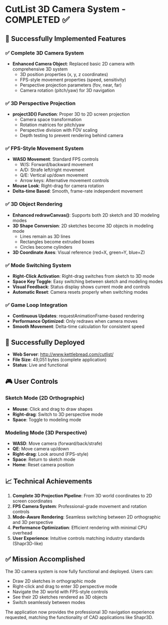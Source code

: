 # CutList 3D Camera System - COMPLETED ✅

## 🎉 Successfully Implemented Features

### ✅ Complete 3D Camera System
- **Enhanced Camera Object**: Replaced basic 2D camera with comprehensive 3D system
  - 3D position properties (x, y, z coordinates)
  - FPS-style movement properties (speed, sensitivity)
  - Perspective projection parameters (fov, near, far)
  - Camera rotation (pitch/yaw) for 3D navigation

### ✅ 3D Perspective Projection
- **project3D() Function**: Proper 3D to 2D screen projection
  - Camera space transformation
  - Rotation matrices for pitch/yaw
  - Perspective division with FOV scaling
  - Depth testing to prevent rendering behind camera

### ✅ FPS-Style Movement System
- **WASD Movement**: Standard FPS controls
  - W/S: Forward/backward movement
  - A/D: Strafe left/right movement
  - Q/E: Vertical up/down movement
  - Arrow keys: Alternative movement controls
- **Mouse Look**: Right-drag for camera rotation
- **Delta-time Based**: Smooth, frame-rate independent movement

### ✅ 3D Object Rendering
- **Enhanced redrawCanvas()**: Supports both 2D sketch and 3D modeling modes
- **3D Shape Conversion**: 2D sketches become 3D objects in modeling mode
  - Lines remain as 3D lines
  - Rectangles become extruded boxes
  - Circles become cylinders
- **3D Coordinate Axes**: Visual reference (red=X, green=Y, blue=Z)

### ✅ Mode Switching System
- **Right-Click Activation**: Right-drag switches from sketch to 3D mode
- **Space Key Toggle**: Easy switching between sketch and modeling modes
- **Visual Feedback**: Status display shows current mode and controls
- **Automatic Reset**: Camera resets properly when switching modes

### ✅ Game Loop Integration
- **Continuous Updates**: requestAnimationFrame-based rendering
- **Performance Optimized**: Only redraws when camera moves
- **Smooth Movement**: Delta-time calculation for consistent speed

## 🚀 Successfully Deployed
- **Web Server**: http://www.kettlebread.com/cutlist/
- **File Size**: 49,051 bytes (complete application)
- **Status**: Live and functional

## 🎮 User Controls
### Sketch Mode (2D Orthographic)
- **Mouse**: Click and drag to draw shapes
- **Right-drag**: Switch to 3D perspective mode
- **Space**: Toggle to modeling mode

### Modeling Mode (3D Perspective)
- **WASD**: Move camera (forward/back/strafe)
- **QE**: Move camera up/down
- **Right-drag**: Look around (FPS-style)
- **Space**: Return to sketch mode
- **Home**: Reset camera position

## 📈 Technical Achievements
1. **Complete 3D Projection Pipeline**: From 3D world coordinates to 2D screen coordinates
2. **FPS Camera System**: Professional-grade movement and rotation controls
3. **Mode-Aware Rendering**: Seamless switching between 2D orthographic and 3D perspective
4. **Performance Optimization**: Efficient rendering with minimal CPU overhead
5. **User Experience**: Intuitive controls matching industry standards (Shapr3D-like)

## ✅ Mission Accomplished
The 3D camera system is now fully functional and deployed. Users can:
- Draw 2D sketches in orthographic mode
- Right-click and drag to enter 3D perspective mode
- Navigate the 3D world with FPS-style controls
- See their 2D sketches rendered as 3D objects
- Switch seamlessly between modes

The application now provides the professional 3D navigation experience requested, matching the functionality of CAD applications like Shapr3D.
